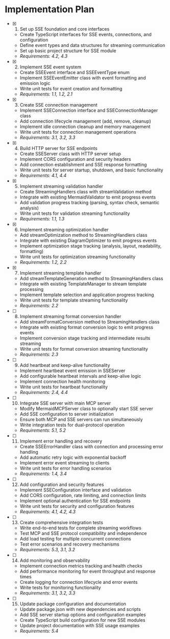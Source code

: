 # Implementation Plan

- [x] 1. Set up SSE foundation and core interfaces
  - Create TypeScript interfaces for SSE events, connections, and configuration
  - Define event types and data structures for streaming communication
  - Set up basic project structure for SSE module
  - _Requirements: 4.2, 4.3_

- [x] 2. Implement SSE event system
  - Create SSEEvent interface and SSEEventType enum
  - Implement SSEEventEmitter class with event formatting and emission logic
  - Write unit tests for event creation and formatting
  - _Requirements: 1.1, 1.2, 2.1_

- [x] 3. Create SSE connection management
  - Implement SSEConnection interface and SSEConnectionManager class
  - Add connection lifecycle management (add, remove, cleanup)
  - Implement idle connection cleanup and memory management
  - Write unit tests for connection management operations
  - _Requirements: 3.1, 3.2, 3.3_

- [x] 4. Build HTTP server for SSE endpoints
  - Create SSEServer class with HTTP server setup
  - Implement CORS configuration and security headers
  - Add connection establishment and SSE response formatting
  - Write unit tests for server startup, shutdown, and basic functionality
  - _Requirements: 4.1, 4.4_

- [x] 5. Implement streaming validation handler
  - Create StreamingHandlers class with streamValidation method
  - Integrate with existing MermaidValidator to emit progress events
  - Add validation progress tracking (parsing, syntax check, semantic analysis)
  - Write unit tests for validation streaming functionality
  - _Requirements: 1.1, 1.3_

- [x] 6. Implement streaming optimization handler
  - Add streamOptimization method to StreamingHandlers class
  - Integrate with existing DiagramOptimizer to emit progress events
  - Implement optimization stage tracking (analysis, layout, readability, formatting)
  - Write unit tests for optimization streaming functionality
  - _Requirements: 1.2, 2.2_

- [x] 7. Implement streaming template handler
  - Add streamTemplateGeneration method to StreamingHandlers class
  - Integrate with existing TemplateManager to stream template processing
  - Implement template selection and application progress tracking
  - Write unit tests for template streaming functionality
  - _Requirements: 2.2_

- [ ] 8. Implement streaming format conversion handler
  - Add streamFormatConversion method to StreamingHandlers class
  - Integrate with existing format conversion logic to emit progress events
  - Implement conversion stage tracking and intermediate results streaming
  - Write unit tests for format conversion streaming functionality
  - _Requirements: 2.3_

- [ ] 9. Add heartbeat and keep-alive functionality
  - Implement heartbeat event emission in SSEServer
  - Add configurable heartbeat intervals and keep-alive logic
  - Implement connection health monitoring
  - Write unit tests for heartbeat functionality
  - _Requirements: 2.4, 4.4_

- [ ] 10. Integrate SSE server with main MCP server
  - Modify MermaidMCPServer class to optionally start SSE server
  - Add SSE configuration to server initialization
  - Ensure both MCP and SSE servers can run simultaneously
  - Write integration tests for dual-protocol operation
  - _Requirements: 5.1, 5.2_

- [ ] 11. Implement error handling and recovery
  - Create SSEErrorHandler class with connection and processing error handling
  - Add automatic retry logic with exponential backoff
  - Implement error event streaming to clients
  - Write unit tests for error handling scenarios
  - _Requirements: 1.4, 3.4_

- [ ] 12. Add configuration and security features
  - Implement SSEConfiguration interface and validation
  - Add CORS configuration, rate limiting, and connection limits
  - Implement optional authentication for SSE endpoints
  - Write unit tests for security and configuration features
  - _Requirements: 4.1, 4.2, 4.3_

- [ ] 13. Create comprehensive integration tests
  - Write end-to-end tests for complete streaming workflows
  - Test MCP and SSE protocol compatibility and independence
  - Add load testing for multiple concurrent connections
  - Test error scenarios and recovery mechanisms
  - _Requirements: 5.3, 3.1, 3.2_

- [ ] 14. Add monitoring and observability
  - Implement connection metrics tracking and health checks
  - Add performance monitoring for event throughput and response times
  - Create logging for connection lifecycle and error events
  - Write tests for monitoring functionality
  - _Requirements: 3.1, 3.2, 3.3_

- [ ] 15. Update package configuration and documentation
  - Update package.json with new dependencies and scripts
  - Add SSE server startup options and configuration examples
  - Create TypeScript build configuration for new SSE modules
  - Update project documentation with SSE usage examples
  - _Requirements: 5.4_
